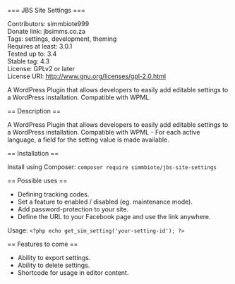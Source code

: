 === JBS Site Settings === 

Contributors: simmbiote999 \
Donate link: jbsimms.co.za \
Tags: settings, development, theming \
Requires at least: 3.0.1 \
Tested up to: 3.4 \
Stable tag: 4.3 \
License: GPLv2 or later \
License URI: http://www.gnu.org/licenses/gpl-2.0.html 

A WordPress Plugin that allows developers to easily add editable settings to a WordPress installation. Compatible with WPML.

== Description ==

A WordPress Plugin that allows developers to easily add editable settings to a WordPress installation.
Compatible with WPML - For each active language, a field for the setting value is made available.

== Installation ==

Install using Composer:
`composer require simmbiote/jbs-site-settings`

== Possible uses ==

* Defining tracking codes.
* Set a feature to enabled / disabled (eg. maintenance mode).
* Add password-protection to your site.
* Define the URL to your Facebook page and use the link anywhere.

Usage:
`<?php echo get_sim_setting('your-setting-id'); ?>`


== Features to come ==

* Ability to export settings.
* Ability to delete settings.
* Shortcode for usage in editor content.


